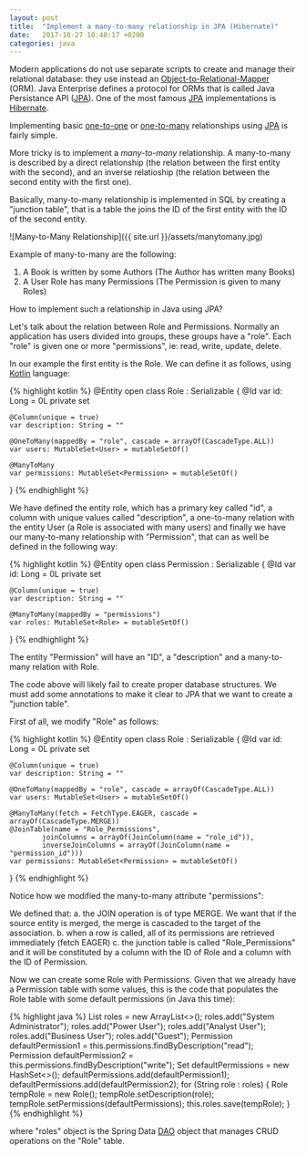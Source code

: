 ```yaml
---
layout: post
title:  "Implement a many-to-many relationship in JPA (Hibernate)"
date:   2017-10-27 10:40:17 +0200
categories: java
---
```

Modern applications do not use separate scripts to create and manage their relational database: 
they use instead an [Object-to-Relational-Mapper] (ORM). Java Enterprise defines a protocol for ORMs
that is called Java Persistance API ([JPA]). One of the most famous [JPA] implementations is [Hibernate].

Implementing basic [one-to-one] or [one-to-many] relationships using [JPA] is fairly simple.

More tricky is to implement a *many-to-many* relationship. A many-to-many is described by a direct relationship (the
relation between the first entity with the second), and an inverse relatioship (the relation between the second
entity with the first one).

Basically, many-to-many relationship is implemented in SQL by creating a "junction table", that is a table
the joins the ID of the first entity with the ID of the second entity.

![Many-to-Many Relationship]({{ site.url }}/assets/manytomany.jpg)

Example of many-to-many are the following:

1. A Book is written by some Authors (The Author has written many Books)
2. A User Role has many Permissions (The Permission is given to many Roles)

How to implement such a relationship in Java using JPA?

Let's talk about the relation between Role and Permissions. Normally an application has users divided into groups,
these groups have a "role". Each "role" is given one or more "permissions", ie: read, write, update, delete.

In our example the first entity is the Role. We can define it as follows, using [Kotlin] language:

{% highlight kotlin %}
@Entity
open class Role : Serializable
{
    @Id
    var id: Long = 0L
        private set

    @Column(unique = true)
    var description: String = ""

    @OneToMany(mappedBy = "role", cascade = arrayOf(CascadeType.ALL))
    var users: MutableSet<User> = mutableSetOf()

    @ManyToMany
    var permissions: MutableSet<Permission> = mutableSetOf()
    
}
{% endhighlight %}

We have defined the entity role, which has a primary key called "id", a column with unique values called
"description", a one-to-many relation with the entity User (a Role is associated with many users) and
finally we have our many-to-many relationship with "Permission", that can as well be defined in the following way:

{% highlight kotlin %}
@Entity
open class Permission : Serializable
{
    @Id
    var id: Long = 0L
        private set

    @Column(unique = true)
    var description: String = ""

    @ManyToMany(mappedBy = "permissions")
    var roles: MutableSet<Role> = mutableSetOf()

}
{% endhighlight %}

The entity "Permission" will have an "ID", a "description" and a many-to-many relation with Role.

The code above will likely fail to create proper database structures. We must add some annotations to make it
clear to JPA that we want to create a "junction table".

First of all, we modify "Role" as follows:

{% highlight kotlin %}
@Entity
open class Role : Serializable
{
    @Id
    var id: Long = 0L
        private set

    @Column(unique = true)
    var description: String = ""

    @OneToMany(mappedBy = "role", cascade = arrayOf(CascadeType.ALL))
    var users: MutableSet<User> = mutableSetOf()

    @ManyToMany(fetch = FetchType.EAGER, cascade = arrayOf(CascadeType.MERGE))
    @JoinTable(name = "Role_Permissions",
            joinColumns = arrayOf(JoinColumn(name = "role_id")),
            inverseJoinColumns = arrayOf(JoinColumn(name = "permission_id")))
    var permissions: MutableSet<Permission> = mutableSetOf()

}
{% endhighlight %}

Notice how we modified the many-to-many attribute "permissions":

We defined that:
a. the JOIN operation is of type MERGE. We want that if the source entity is merged, 
the merge is cascaded to the target of the association.
b. when a row is called, all of its permissions are retrieved immediately (fetch EAGER)
c. the junction table is called "Role_Permissions" and it will be constituted by
a column with the ID of Role and a column with the ID of Permission.

Now we can create some Role with Permissions. Given that we already have a Permission table
with some values, this is the code that populates the Role table with some default permissions
(in Java this time):

{% highlight java %}
List<String> roles = new ArrayList<>();
roles.add("System Administrator");
roles.add("Power User");
roles.add("Analyst User");
roles.add("Business User");
roles.add("Guest");
Permission defaultPermission1 = this.permissions.findByDescription("read");
Permission defaultPermission2 = this.permissions.findByDescription("write");
Set<Permission> defaultPermissions = new HashSet<>();
defaultPermissions.add(defaultPermission1);
defaultPermissions.add(defaultPermission2);
for (String role : roles)
{
    Role tempRole = new Role();
    tempRole.setDescription(role);
    tempRole.setPermissions(defaultPermissions);
    this.roles.save(tempRole);
}
{% endhighlight %}

where "roles" object is the Spring Data [DAO] object that manages CRUD operations on the "Role" table.




[one-to-one]: http://www.objectdb.com/api/java/jpa/OneToOne
[one-to-many]: http://www.objectdb.com/api/java/jpa/OneToMany
[JPA]: https://docs.oracle.com/javaee/6/tutorial/doc/bnbpz.html
[Hibernate]: http://hibernate.org/
[Object-to-Relational-Mapper]: https://en.wikipedia.org/wiki/Object-relational_mapping
[Kotlin]: https://kotlinlang.org/
[DAO]: https://docs.spring.io/spring/docs/4.2.x/spring-framework-reference/html/dao.html
